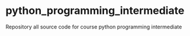 # python_programming_intermediate
Repository all source code for course python programming intermediate
